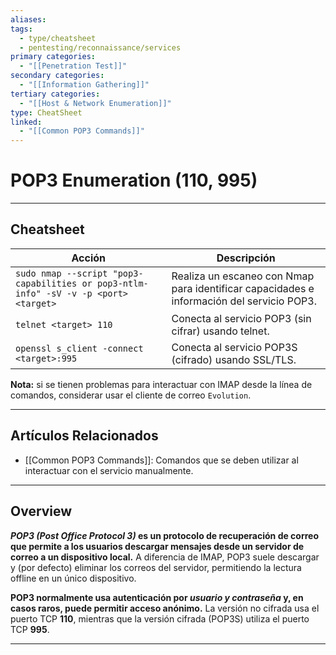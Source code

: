 ```yaml
---
aliases:
tags:
  - type/cheatsheet
  - pentesting/reconnaissance/services
primary categories:
  - "[[Penetration Test]]"
secondary categories:
  - "[[Information Gathering]]"
tertiary categories:
  - "[[Host & Network Enumeration]]"
type: CheatSheet
linked:
  - "[[Common POP3 Commands]]"
---
```

# POP3 Enumeration (110, 995)

***
## Cheatsheet

|Acción|Descripción|
|---|---|
|`sudo nmap --script "pop3-capabilities or pop3-ntlm-info" -sV -v -p <port> <target>`|Realiza un escaneo con Nmap para identificar capacidades e información del servicio POP3.|
|`telnet <target> 110`|Conecta al servicio POP3 (sin cifrar) usando telnet.|
|`openssl s_client -connect <target>:995`|Conecta al servicio POP3S (cifrado) usando SSL/TLS.|

**Nota:** si se tienen problemas para interactuar con IMAP desde la línea de comandos, considerar usar el cliente de correo `Evolution`.

---

## Artículos Relacionados

- [[Common POP3 Commands]]: Comandos que se deben utilizar al interactuar con el servicio manualmente.

***

## Overview

***POP3 (Post Office Protocol 3)* es un protocolo de recuperación de correo que permite a los usuarios descargar mensajes desde un servidor de correo a un dispositivo local.** A diferencia de IMAP, POP3 suele descargar y (por defecto) eliminar los correos del servidor, permitiendo la lectura offline en un único dispositivo.

**POP3 normalmente usa autenticación por *usuario y contraseña* y, en casos raros, puede permitir acceso anónimo.** La versión no cifrada usa el puerto TCP **110**, mientras que la versión cifrada (POP3S) utiliza el puerto TCP **995**.

---
